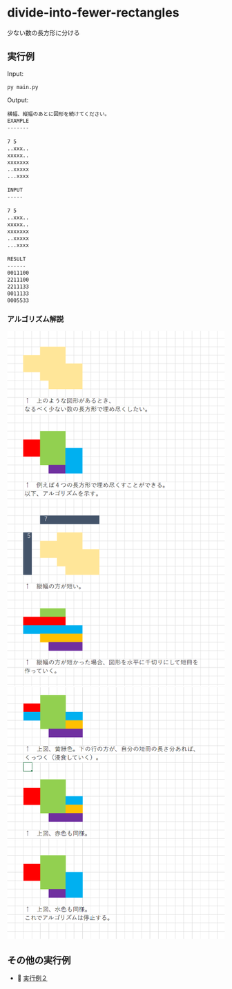 # divide-into-fewer-rectangles

少ない数の長方形に分ける

## 実行例

Input:  

```shell
py main.py
```

Output:  

```plaintext
横幅、縦幅のあとに図形を続けてください。
EXAMPLE
-------

7 5
..xxx..
xxxxx..
xxxxxxx
..xxxxx
...xxxx

INPUT
-----

7 5
..xxx..
xxxxx..
xxxxxxx
..xxxxx
...xxxx

RESULT
------
0011100
2211100
2211133
0011133
0005533
```

### アルゴリズム解説

![解説1-1](./docs/img/202501__pg__29-2036--explain-o1o1.png)  
![解説1-2](./docs/img/202501__pg__29-2036--explain-o1o2.png)  


## その他の実行例

* 📖 [実行例２](./docs/example2.md)
